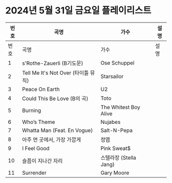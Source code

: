 # 2024년 5월 31일 금요일 플레이리스트

| 번호 | 곡명 | 가수 | 설명 |
|------|------|------|------|
| 번호 | 곡명 | 가수 | 설명 |
| 1 | s'Rothe-Zauerli (B기도문) | Ose Schuppel |  |
| 2 | Tell Me It's Not Over (타이틀 뮤직) | Starsailor |  |
| 3 | Peace On Earth | U2 |  |
| 4 | Could This Be Love (B의 곡) | Toto |  |
| 5 | Burning | The Whitest Boy Alive |  |
| 6 | Who’s Theme | Nujabes |  |
| 7 | Whatta Man (Feat. En Vogue) | Salt-N-Pepa |  |
| 8 | 아주 먼 곳에서, 가장 가깝게 | 정엽 |  |
| 9 | I Feel Good | Pink Sweat$ |  |
| 10 | 슬픔이 지나간 자리 | 스텔라장 (Stella Jang) |  |
| 11 | Surrender | Gary Moore |  |
